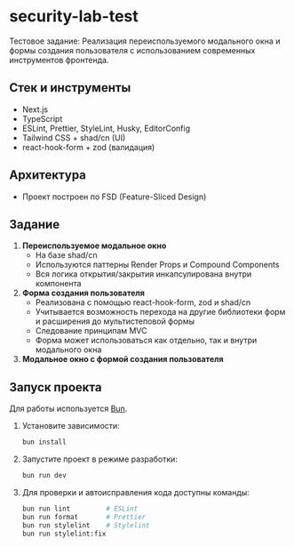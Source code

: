 # security-lab-test

Тестовое задание: Реализация переиспользуемого модального окна и формы создания пользователя с использованием современных инструментов фронтенда.

## Стек и инструменты
- Next.js
- TypeScript
- ESLint, Prettier, StyleLint, Husky, EditorConfig
- Tailwind CSS + shad/cn (UI)
- react-hook-form + zod (валидация)

## Архитектура
- Проект построен по FSD (Feature-Sliced Design)

## Задание
1. **Переиспользуемое модальное окно**
   - На базе shad/cn
   - Используются паттерны Render Props и Compound Components
   - Вся логика открытия/закрытия инкапсулирована внутри компонента
2. **Форма создания пользователя**
   - Реализована с помощью react-hook-form, zod и shad/cn
   - Учитывается возможность перехода на другие библиотеки форм и расширения до мультистеповой формы
   - Следование принципам MVC
   - Форма может использоваться как отдельно, так и внутри модального окна
3. **Модальное окно с формой создания пользователя**

## Запуск проекта

Для работы используется [Bun](https://bun.sh/).

1. Установите зависимости:
   ```sh
   bun install
   ```
2. Запустите проект в режиме разработки:
   ```sh
   bun run dev
   ```
3. Для проверки и автоисправления кода доступны команды:
   ```sh
   bun run lint         # ESLint
   bun run format       # Prettier
   bun run stylelint    # Stylelint
   bun run stylelint:fix
   ```
